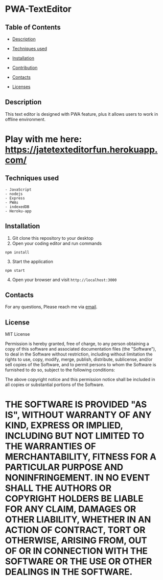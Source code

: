 
# PWA-TextEditor 

## Table of Contents

- [Description](#Description)

- [Techniques used](#Techniques-used)
- [Installation](#Installation)
- [Contribution](#Contributors)
- [Contacts](#Contacts)
- [Licenses](#Licenses)

## Description
   This text editor is designed with PWA feature, plus it allows users to work in offline environment.
   # Play with me here:  https://jatetexteditorfun.herokuapp.com/

## Techniques used

    - JavaScript 
    - nodejs
    - Express 
    - PWAs 
    - indexedDB
    - Heroku-app

## Installation
1. Git clone this repository to your desktop
2. Open your coding editor and run commands
```
npm install
```
3. Start the application
```
npm start
```
4. Open your browser and visit `http://localhost:3000`

## Contacts
For any questions, Please reach me via [email](mailto:MOMCHRYSTI@GMAIL.COM).


## License
MIT License



Permission is hereby granted, free of charge, to any person obtaining a copy
of this software and associated documentation files (the "Software"), to deal
in the Software without restriction, including without limitation the rights
to use, copy, modify, merge, publish, distribute, sublicense, and/or sell
copies of the Software, and to permit persons to whom the Software is
furnished to do so, subject to the following conditions:

The above copyright notice and this permission notice shall be included in all
copies or substantial portions of the Software.

THE SOFTWARE IS PROVIDED "AS IS", WITHOUT WARRANTY OF ANY KIND, EXPRESS OR
IMPLIED, INCLUDING BUT NOT LIMITED TO THE WARRANTIES OF MERCHANTABILITY,
FITNESS FOR A PARTICULAR PURPOSE AND NONINFRINGEMENT. IN NO EVENT SHALL THE
AUTHORS OR COPYRIGHT HOLDERS BE LIABLE FOR ANY CLAIM, DAMAGES OR OTHER
LIABILITY, WHETHER IN AN ACTION OF CONTRACT, TORT OR OTHERWISE, ARISING FROM,
OUT OF OR IN CONNECTION WITH THE SOFTWARE OR THE USE OR OTHER DEALINGS IN THE
SOFTWARE.
=======

